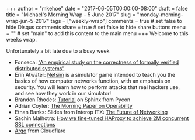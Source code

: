 +++
author = "mkehoe"
date = "2017-06-05T00:00:00-08:00"
draft = false
title = "Michael's Morning Wrap - 5 June 2017"
slug = "monday-morning-wrap-jun-5-2017"
tags = ["weekly-wrap"]
comments = true     # set false to hide Disqus comments
share = true        # set false to hide share buttons
menu = ""           # set "main" to add this content to the main menu
+++
Welcome to this weeks wrap.

Unfortunately a bit late due to a busy week

* Fonseca: [“An empirical study on the correctness of formally verified distributed systems”](https://blog.acolyer.org/2017/05/29/an-empirical-study-on-the-correctness-of-formally-verified-distributed-systems/)
* Erin Atwater: [Netsim](https://netsim.erinn.io/) is a simulator game intended to teach you the basics of how computer networks function, with an emphasis on security. You will learn how to perform attacks that real hackers use, and see how they work in our simulator!
* Brandon Rhodes: [Tutorial](https://github.com/brandon-rhodes/sphinx-tutorial) on Sphinx from Pycon
* Adrian Coyler: [The Morning Paper on Operability](https://blog.acolyer.org/2016/09/21/the-morning-paper-on-operability/)
* Ethan Banks: Slides from Interop ITX: [The Future of Networking](https://dl.dropboxusercontent.com/u/16802205/Packet%20Pushers%20FoNS%202017%20-%20Ethan%20Banks.pdf)
* Sachin Malhotra: [How we fine-tuned HAProxy to achieve 2M concurrent SSL connections](https://medium.freecodecamp.com/how-we-fine-tuned-haproxy-to-achieve-2-000-000-concurrent-ssl-connections-d017e61a4d27)
* [Argo](https://blog.cloudflare.com/argo/) from Cloudflare
